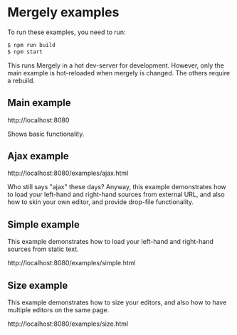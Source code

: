 # Mergely examples

To run these examples, you need to run:

```bash
$ npm run build
$ npm start
```

This runs Mergely in a hot dev-server for development.  However, only the main example is hot-reloaded when mergely is changed.  The others require a rebuild.

## Main example
http://localhost:8080

Shows basic functionality.

## Ajax example

http://localhost:8080/examples/ajax.html

Who still says "ajax" these days?  Anyway, this example demonstrates how to load your left-hand and right-hand sources from external URL, and also how to skin your own editor, and provide drop-file functionality.

## Simple example

This example demonstrates how to load your left-hand and right-hand sources from static text.

http://localhost:8080/examples/simple.html

## Size example

This example demonstrates how to size your editors, and also how to have multiple editors on the same page.

http://localhost:8080/examples/size.html
